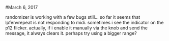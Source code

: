 #March 6, 2017

randomizer is working with a few bugs still... so far it seems that lpfenvrepeat is not responding to midi.  sometimes i see the indicator on the p12 flicker.  actually, if i enable it manually via the knob and send the message, it always clears it.  perhaps try using a bigger range?
